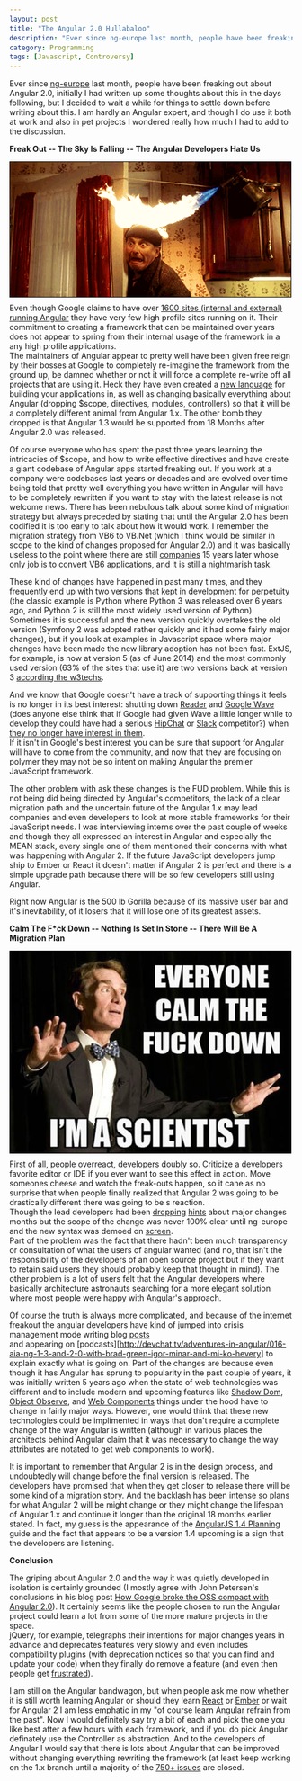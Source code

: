 ```yaml
---
layout: post
title: "The Angular 2.0 Hullabaloo"
description: "Ever since ng-europe last month, people have been freaking out about Angular 2.0, initially I had written up some thoughts about this in the days following, but I decided to wait a while for things to settle down before writing about this.  I am hardly an Angular expert, and though I do use it both at work and also in pet projects I wondered really how much I had to add to the discussion." 
category: Programming
tags: [Javascript, Controversy]
---
```



Ever since [ng-europe](http://ngeurope.org/) last month, people have been freaking out about Angular 2.0, initially
I had written up some thoughts about this in the days following, but I decided to wait a while for things to settle
down before writing about this.  I am hardly an Angular expert, and though I do use it both at work and also in
pet projects I wondered really how much I had to add to the discussion.  

**Freak Out -- The Sky Is Falling -- The Angular Developers Hate Us**

<img src="/img/angular2/haironfire.gif" style="float:left; border: 1px solid #000; margin: 0 10px 10px 0">

Even though  Google claims to have over [1600 sites (internal and external) running Angular](http://devchat.tv/adventures-in-angular/016-aia-ng-1-3-and-2-0-with-brad-green-igor-minar-and-mi-ko-hevery)
they have very few high profile sites running on it.  Their commitment to creating a framework that can be maintained over
years does not appear to spring from their internal usage of the framework in a any high profile applications.  
The maintainers of Angular appear to pretty well have been given free reign by their bosses at Google to completely
re-imagine the framework from the ground up, be damned whether or not it will force a complete re-write off all
projects that are using it.  Heck they have even created a [new language](https://docs.google.com/document/d/11YUzC-1d0V1-Q3V0fQ7KSit97HnZoKVygDxpWzEYW0U/edit)
for building your applications in, as well as changing basically everything about Angular (dropping $scope,
directives, modules, controllers) so that it will be a completely different animal from Angular 1.x.  The other bomb
they dropped is that Angular 1.3 would be supported from 18 Months after Angular 2.0 was released.
  
Of course everyone who has spent the past three years learning the intricacies of $scope, and how to write effective
directives and have create a giant codebase of Angular apps started freaking out.  If you work at a company were codebases
last years or decades and are evolved over time being told that pretty well everything you have written in Angular will
have to be completely rewritten if you want to stay with the latest release is not welcome news.  There has been
nebulous talk about some kind of migration strategy but always preceded by stating that until the Angular 2.0 has
been codified it is too early to talk about how it would work.  I remember the migration strategy from VB6 to VB.Net
(which I think would be similar in scope to the kind of changes proposed for Angular 2.0) and it was basically
useless to the point where there are still [companies](http://www.artinsoft.com/) 15 years later whose only job is to 
convert VB6 applications, and it is still a nightmarish task.  
 
These kind of changes have happened in past many times, and they frequently end up with two versions that kept in 
development for perpetuity (the classic example is Python where Python 3 was released over 6 years ago, and Python 2 is still 
the most widely used version of Python).  Sometimes it is successful and the new version quickly overtakes the old
version (Symfony 2 was adopted rather quickly and it had some fairly major changes), but if you look at examples in 
Javascript space where major changes have been made the new library adoption has not been fast.  ExtJS, for example,
is now at version 5 (as of June 2014) and the most commonly used version (63% of the sites that use it) are two versions
back at version 3 [according the w3techs](http://w3techs.com/technologies/details/js-extjs/all/all). 
 
And we know that Google doesn't have a track of supporting things it feels is no longer in its best interest:
shutting down [Reader](http://www.google.com/reader/about/) and [Google Wave](https://support.google.com/answer/1083134?hl=en) 
(does anyone else think that if Google had given Wave a little longer while to develop they could have had a serious 
[HipChat](https://www.hipchat.com/) or [Slack](https://slack.com/) competitor?) when 
[they no longer have interest in them](http://www.makeuseof.com/tag/top-ten-dead-google-projects-floating-cyberspace/).  
If it isn't in Google's best interest you can be sure
that support for Angular will have to come from the community, and now that they are  focusing on polymer they may not 
be so intent on making Angular the premier JavaScript framework.

The other problem with ask these changes is the FUD problem.  While this is not being did being directed by 
Angular's competitors, the lack of a clear migration path and the uncertain future of the Angular 1.x may lead companies 
and even developers to look at more stable frameworks for their JavaScript needs.  I was interviewing interns over the 
past couple of weeks and though they all expressed an interest in Angular and especially the MEAN stack, every 
single one of them mentioned their concerns with what was happening with Angular 2.  If the future JavaScript developers 
jump ship to Ember or React it doesn't matter if Angular 2 is perfect and there is a simple upgrade path because 
there will be so few developers still using Angular.

Right now Angular is the 500 lb Gorilla because of its massive user bar and it's inevitability, of it losers that it 
will lose one of its greatest assets.  

**Calm The F*ck Down -- Nothing Is Set In Stone -- There Will Be A Migration Plan**

<img src="/img/angular2/calm-down.jpg" style="float:left; border: 1px solid #000; margin: 0 10px 10px 0">


First of all, people overreact, developers doubly so.  Criticize a developers favorite editor or IDE if you ever want to 
see this effect in action.  Move someones cheese and watch the freak-outs happen, so it cane as no surprise that when 
people finally realized that Angular 2 was going to be drastically different there was going to be s reaction.  
Though the lead developers had been [dropping](http://angularjs.blogspot.ca/2014/03/angular-20.html) 
[hints](http://www.johnpapa.net/whats-coming-in-angularjs-2-0/) about major changes months but the scope of the change
was never 100% clear until ng-europe and the new syntax was demoed on [screen](https://www.youtube.com/watch?v=gNmWybAyBHI).  
Part of the problem was the fact that there hadn't been much transparency or consultation of what the users of 
angular wanted (and no, that isn't the responsibility of the developers of an open source project but if they want 
to retain said users they should probably keep that thought in mind).  The other problem is a lot of users felt 
that the Angular developers where basically architecture astronauts searching for a more elegant solution where most 
people were happy with Angular's approach.  

Of course the truth is always more complicated, and because of the internet freakout the angular developers have 
kind of jumped into crisis management mode writing blog [posts](http://eisenbergeffect.bluespire.com/all-about-angular-2-0/)  
and appearing on [podcasts][http://devchat.tv/adventures-in-angular/016-aia-ng-1-3-and-2-0-with-brad-green-igor-minar-and-mi-ko-hevery] to explain exactly 
what is going on.   Part of the changes are because even though it has Angular has sprung to popularity in the past
couple of years, it was initially written 5 years ago when the state of web technologies was different and to include
modern and upcoming features like [Shadow Dom](http://www.html5rocks.com/en/tutorials/webcomponents/shadowdom/), 
[Object Observe](http://www.html5rocks.com/en/tutorials/es7/observe/), and 
[Web Components](http://www.html5rocks.com/en/tutorials/webcomponents/customelements/) things under the hood have
to change in fairly major ways.  However, one would think that these new technologies could be implimented in ways
that don't require a complete change of the way Angular is written (although in various places the architects
behind Angular claim that it was necessary to change the way attributes are notated to get web components to work).

It is important to remember that Angular 2 is in the design process, and undoubtedly will change before the final
version is released.  The developers have promised that when they get closer to release there will be some kind
of a migration story.  And the backlash has been intense so plans for what Angular 2 will be might change or 
they might change the lifespan of Angular 1.x and continue it longer than the original 18 months earlier stated.  In
fact, my guess is the appearance of the [AngularJS 1.4 Planning](https://docs.google.com/document/d/13UG5sdi9paJdr_NvZ3IqxGnjkQvqJe1GGkQTXdfbnIk)
guide and the fact that appears to be a version 1.4 upcoming is a sign that the developers are listening.

**Conclusion** 

The griping about Angular 2.0 and the way it was quietly developed in isolation is certainly grounded (I mostly agree with
John Petersen's conclusions in his blog post [How Google broke the OSS compact with Angular 2.0](http://codebetter.com/johnvpetersen/2014/10/27/how-google-broke-the-oss-compact-with-angular-2-0/)).  It certainly seems like
the people chosen to run the Angular project could learn a lot from some of the more mature projects in the space.  
jQuery, for example, telegraphs their intentions for major changes years in advance and deprecates features very slowly
and even includes compatibility plugins (with deprecation notices so that you can find and update your code) when they
finally do remove a feature (and even then people get [frustrated](http://stackoverflow.com/questions/14891412/jquery-live-is-deprecated-well-okay-but-is-not-replaced)).
  
I am still on the Angular bandwagon, but when people ask me now whether it is still worth learning Angular or should 
they learn [React](http://facebook.github.io/react/) or [Ember](http://emberjs.com/) or wait for Angular 2 I am 
less emphatic in my "of course learn Angular refrain from the past".  Now I would definitely say try a bit of 
each and pick the one you like best after a few hours with each framework, and if you do pick Angular definately use
the Controller as abstraction.  And to the developers of Angular I would say that there is lots about Angular that can be 
improved without changing everything rewriting the framework (at least keep working on the 1.x branch until a 
majority of the [750+ issues](https://github.com/angular/angular.js/issues) are closed.  





 